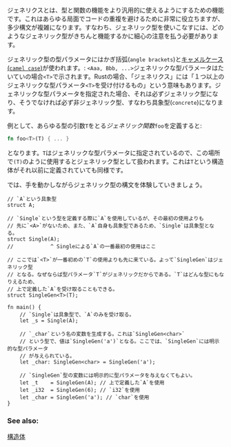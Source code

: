 <!-- Generics is the topic of generalizing types and functionality to broader
cases. This is extremely useful in reducing code duplication in many ways,
but requires a rather involving syntax. However, we will find that being
generic involves taking great care to specify over what types a generic type
is actually considered valid. -->
ジェネリクスとは、型と関数の機能をより汎用的に使えるようにするための機能です。これはあらゆる局面でコードの重複を避けるために非常に役立ちますが、多少構文が複雑になります。すなわち、ジェネリック型を使いこなすには、どのようなジェネリック型がきちんと機能するかに細心の注意を払う必要があります。

<!-- A type parameter is specified as generic by the use of angle brackets and
[camel case][camelcase]: `<A, B, ...>`. "Generic type parameters" are
typically represented as `<T>`. In Rust, "generic" also describes anything that
accepts one or more generic type parameters `<T>`. Any type specified as a
generic type parameter is generic, and everything else is concrete (non-generic). -->
ジェネリック型の型パラメータにはかぎ括弧(`angle brackets`)と[キャメルケース(`camel case`)][camelcase]が使われます。: `<Aaa, Bbb, ...>`ジェネリックな型パラメータはたいていの場合`<T>`で示されます。Rustの場合、「ジェネリクス」には「１つ以上のジェネリックな型パラメータ`<T>`を受け付けるもの」という意味もあります。ジェネリックな型パラメータを指定された場合、それは必ずジェネリック型になり、そうでなければ必ず非ジェネリック型、すなわち具象型(`concrete`)になります。

<!-- For example, defining a *generic function* named `foo` that takes an argument
`T` of any type: -->
例として、あらゆる型の引数`T`をとる*ジェネリック関数*`foo`を定義すると:

``` rust
fn foo<T>(T) { ... }
```

<!-- Because `T` has been specified as a generic type parameter, it is considered
generic when used here as `(T)`. This is the case even if `T` has previously
been defined as a `struct`. -->
となります。`T`はジェネリックな型パラメータに指定されているので、この場所で`(T)`のように使用するとジェネリック型として扱われます。これは`T`という構造体がそれ以前に定義されていても同様です。

<!-- This example shows some of the syntax in action: -->
 では、手を動かしながらジェネリック型の構文を体験していきましょう。

``` rust,editable
// `A`という具象型
struct A;

// `Single`という型を定義する際に`A`を使用しているが、その最初の使用よりも
// 先に`<A>`がないため、また、`A`自身も具象型であるため、`Single`は具象型となる。
struct Single(A);
//            ^ Singleによる`A`の一番最初の使用はここ

// ここでは`<T>`が一番初めの`T`の使用よりも先に来ている。よって`SingleGen`はジェネリック型
// となる。なぜならば型パラメータ`T`がジェネリックだからである。`T`はどんな型にもなりえるため、
// 上で定義した`A`を受け取ることもできる。
struct SingleGen<T>(T);

fn main() {
    // `Single`は具象型で、`A`のみを受け取る。
    let _s = Single(A);

    // `_char`という名の変数を生成する。これは`SingleGen<char>`
    // という型で、値は`SingleGen('a')`となる。ここでは、`SingleGen`には明示的な型パラメータ
    // が与えられている。
    let _char: SingleGen<char> = SingleGen('a');

    // `SingleGen`型の変数には明示的に型パラメータを与えなくてもよい。
    let _t    = SingleGen(A); // 上で定義した`A`を使用
    let _i32  = SingleGen(6); // `i32`を使用
    let _char = SingleGen('a'); // `char`を使用
}

```

### See also:

[構造体][structs]

[structs]: ../custom_types/structs.html
[camelcase]: https://en.wikipedia.org/wiki/CamelCase
